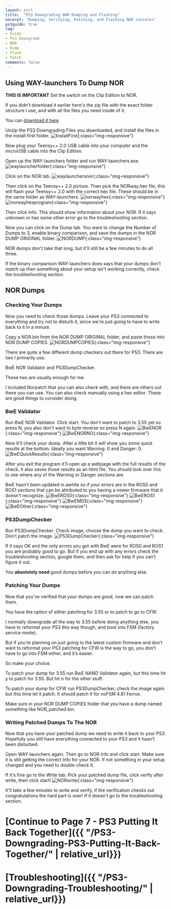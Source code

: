 ```yaml
---
layout: post
title:  "PS3 Downgrading NOR Dumping and Flashing"
excerpt: "Dumping, Verifying, Patching, and Flashing NOR consoles"
ps3guide: true
tag:
- Guide
- PS3 Downgrade
- NOR
- Dump
- Flash
- Patch
comments: false
---
```

## Using WAY-launchers To Dump NOR

**THIS IS IMPORTANT** Set the switch on the Clip Edition to NOR.

If you didn't download it earlier here's the zip file with the exact folder structure I use, and with all the files you need inside of it.

You can [download it here](https://mega.nz/#!ovIEhS5D!Eke5679s1qnOJEv8Bs3BSBIGjsHzn5Zzmj0-w6hrAk4)

Unzip the PS3 Downgrading Files you downloaded, and install the files in the install first folder.
![InstallFirst](/assets/img/InstallFirst.PNG){:class="img-responsive"}

Now plug your Teensy++ 2.0 USB cable into your computer and the microUSB cable into the Clip Edition.

Open up the WAY-launchers folder and run WAY-launchers.exe.
![waylauncherfolder](/assets/img/waylauncherfolder.PNG){:class="img-responsive"}

Click on the NOR tab.
![waylaunchersnor](/assets/img/waylaunchersnor.PNG){:class="img-responsive"}

Then click on the Teensy++ 2.0 picture. Then pick the NORway.hex file, this will flash your Teensy++ 2.0 with the correct hex file. These should be in the same folder as WAY-launchers.
![norwayhex](/assets/img/norwayhex.PNG){:class="img-responsive"}
![norwayhexprogram](/assets/img/norwayhexprogram.PNG){:class="img-responsive"}

Then click Info. This should show information about your NOR. If it says unknown or has some other error go to the troubleshooting section.

Now you can click on the Dump tab. You want to change the Number of Dumps to 3, enable binary comparison, and save the dumps in the NOR DUMP ORIGINAL folder.
![NORDUMP](/assets/img/NORDUMP.PNG){:class="img-responsive"}

NOR dumps don't take that long, but it'll still be a few minutes to do all three.

If the binary comparison WAY-launchers does says that your dumps don't match up then something about your setup isn't working correctly, check the troubleshooting section.

## NOR Dumps
### Checking Your Dumps

Now you need to check those dumps. Leave your PS3 connected to everything and try not to disturb it, since we're just going to have to write back to it in a minute.

Copy a NOR.bin from the NOR DUMP ORIGINAL folder, and paste those into NOR DUMP COPIES.
![NORDUMPCOPIES](/assets/img/NORDUMPCOPIES.PNG){:class="img-responsive"}

There are quite a few different dump checkers out there for PS3. There are two I primarily use.

BwE NOR Validator and PS3DumpChecker.

These two are usually enough for me. 

I included Norpatch that you can also check with, and there are others out there you can use. You can also check manually using a hex editor. These are good things to consider doing.


### BwE Validator
Run BwE NOR Validator. Click start. You don't want to patch to 3.55 yet so press N, you also don't want to byte reverse so press N again.
![BwENOR](/assets/img/BwENOR.PNG){:class="img-responsive"}
![BwENORNO](/assets/img/BwENORNO.PNG){:class="img-responsive"}

Now it'll check your dump. After a little bit it will show you some quick results at the bottom. Ideally you want Warning: 0 and Danger: 0.
![BwEQuickResults](/assets/img/BwEQuickResults.PNG){:class="img-responsive"}

After you exit the program it'll open up a webpage with the full results of the check, it also saves those results as an html file. You should look over this to see where any of the Warning or Danger sections are. 

BwE hasn't been updated in awhile so if your errors are in the ROS0 and ROS1 sections that can be attributed to you having a newer firmware that it doesn't recognize.
![BwEROS0](/assets/img/BwEROS0.PNG){:class="img-responsive"}
![BwEROS1](/assets/img/BwEROS1.PNG){:class="img-responsive"}
![BwEMD5](/assets/img/BwEMD5.PNG){:class="img-responsive"}
![BwEOther](/assets/img/BwEOther.PNG){:class="img-responsive"}

### PS3DumpChecker
Run PS3DumpChecker. Check image, choose the dump you want to check. Don't patch the image.
![PS3DumpChecker](/assets/img/PS3DumpChecker.PNG){:class="img-responsive"}

If it says OK and the only errors you got with BwE were for ROS0 and ROS1 you are probably good to go. But if you end up with any errors check the troubleshooting section, google them, and then ask for help if you can’t figure it out.

You **absolutely need** good dumps before you can do anything else.

### Patching Your Dumps
Now that you’ve verified that your dumps are good, now we can patch them.

You have the option of either patching for 3.55 or to patch to go to CFW.

I normally downgrade all the way to 3.55 before doing anything else, you have to reformat your PS3 this way though, and boot into FSM (factory service mode).

But if you’re planning on just going to the latest custom firmware and don’t want to reformat your PS3 patching for CFW is the way to go, you don’t have to go into FSM either, and it’s easier.

So make your choice.

To patch your dump for 3.55 run BwE NAND Validator again, but this time hit y to patch for 3.55. But hit n for the other stuff.

To patch your dump for CFW run PS3DumpChecker, check the image again but this time let it patch. It should patch it for noFSM 4.81 Ferrox.

Make sure in your NOR DUMP COPIES folder that you have a dump named something like NOR_patched.bin.

### Writing Patched Dumps To The NOR
Now that you have your patched dump we need to write it back to your PS3. Hopefully you still have everything connected to your PS3 and it hasn't been disturbed.

Open WAY-launchers again. Then go to NOR Info and click start. Make sure it is still getting the correct Info for your NOR. If not something in your setup changed and you need to double check it.

If it's fine go to the Write tab. Pick your patched dump file, click verify after write, then click start!
![NORwrite](/assets/img/NORwrite.PNG){:class="img-responsive"}

It'll take a few minutes to write and verify, if the verification checks out congratulations the hard part is over! If it doesn't go to the troubleshooting section.

# [Continue to Page 7 - PS3 Putting It Back Together]({{ "/PS3-Downgrading-PS3-Putting-It-Back-Together/" | relative_url}})
# [Troubleshooting]({{ "/PS3-Downgrading-Troubleshooting/" | relative_url}})